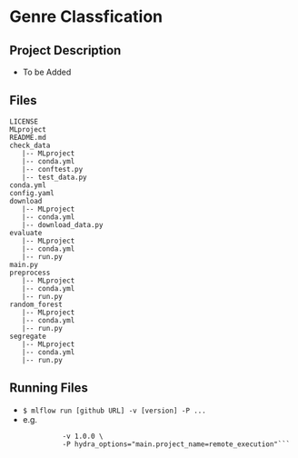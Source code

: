 # Genre Classfication

## Project Description

- To be Added

## Files
```
LICENSE
MLproject
README.md
check_data
   |-- MLproject
   |-- conda.yml
   |-- conftest.py
   |-- test_data.py
conda.yml
config.yaml
download
   |-- MLproject
   |-- conda.yml
   |-- download_data.py
evaluate
   |-- MLproject
   |-- conda.yml
   |-- run.py
main.py
preprocess
   |-- MLproject
   |-- conda.yml
   |-- run.py
random_forest
   |-- MLproject
   |-- conda.yml
   |-- run.py
segregate
   |-- MLproject
   |-- conda.yml
   |-- run.py
```
## Running Files
- ```$ mlflow run [github URL] -v [version] -P ...```
- e.g.
```$ mlflow run https://github.com/giacomov/genre_classification.git \
             -v 1.0.0 \
             -P hydra_options="main.project_name=remote_execution"```
